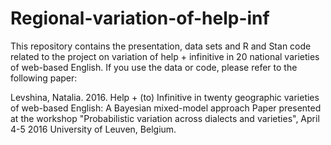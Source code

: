 # Regional-variation-of-help-inf
This repository contains the presentation, data sets and R and Stan code related to the project on variation of help + infinitive in 20 national varieties of web-based English. If you use the data or code, please refer to the following paper:

Levshina, Natalia. 2016. Help + (to) Infinitive in twenty geographic varieties of web-based English: A Bayesian mixed-model approach 
Paper presented at the workshop "Probabilistic variation across dialects and varieties", April 4-5 2016 University of Leuven, Belgium.

